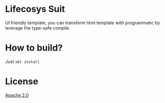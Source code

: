 # Lifecosys Suit

UI friendly template, you can transform html template with programmatic by leverage the type-safe compile.

# How to build?

Just `sbt install`



# License

[Apache 2.0](https://www.apache.ogirg/licenses/LICENSE-2.0.html)